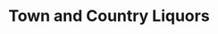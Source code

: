 ---
title: "Town and Country Liquors"
url: /washington/town-and-country-liquors/
shop: Spirituosen
---